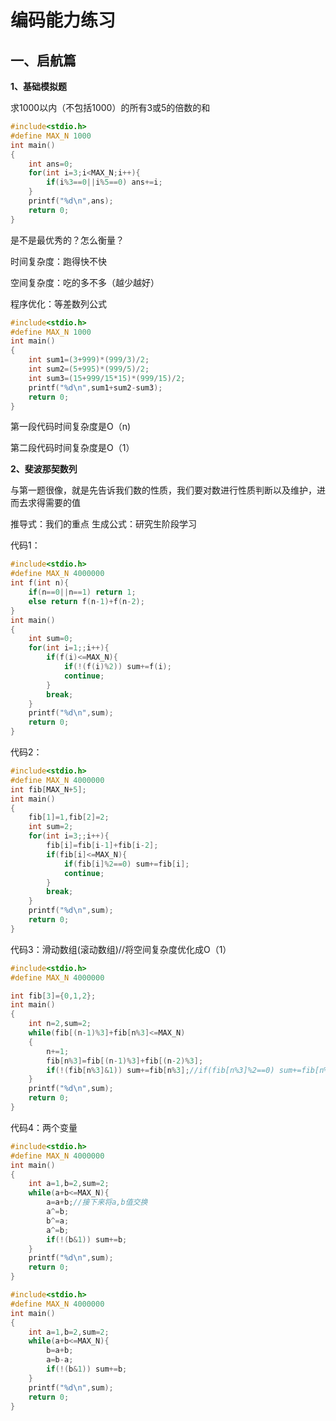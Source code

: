 # 编码能力练习

## 一、启航篇

**1、基础模拟题**

求1000以内（不包括1000）的所有3或5的倍数的和

```c
#include<stdio.h>
#define MAX_N 1000
int main()
{
    int ans=0;
    for(int i=3;i<MAX_N;i++){
        if(i%3==0||i%5==0) ans+=i;
    }
    printf("%d\n",ans);
    return 0;
}
```

是不是最优秀的？怎么衡量？

时间复杂度：跑得快不快

空间复杂度：吃的多不多（越少越好）

程序优化：等差数列公式

```c
#include<stdio.h>
#define MAX_N 1000
int main()
{
    int sum1=(3+999)*(999/3)/2;
    int sum2=(5+995)*(999/5)/2;
    int sum3=(15+999/15*15)*(999/15)/2;
    printf("%d\n",sum1+sum2-sum3);
    return 0;
}
```

第一段代码时间复杂度是O（n)

第二段代码时间复杂度是O（1）

**2、斐波那契数列**

与第一题很像，就是先告诉我们数的性质，我们要对数进行性质判断以及维护，进而去求得需要的值

推导式：我们的重点    生成公式：研究生阶段学习

代码1：

```c
#include<stdio.h>
#define MAX_N 4000000
int f(int n){
    if(n==0||n==1) return 1;
    else return f(n-1)+f(n-2);
}
int main()
{
    int sum=0;
    for(int i=1;;i++){
        if(f(i)<=MAX_N){
            if(!(f(i)%2)) sum+=f(i);
            continue;
        }
        break;
    }
    printf("%d\n",sum);
    return 0;
}
```

代码2：

```c
#include<stdio.h>
#define MAX_N 4000000
int fib[MAX_N+5];
int main()
{
    fib[1]=1,fib[2]=2;
    int sum=2;
    for(int i=3;;i++){
        fib[i]=fib[i-1]+fib[i-2];
        if(fib[i]<=MAX_N){
            if(fib[i]%2==0) sum+=fib[i];
            continue;
        }
        break;
    }
    printf("%d\n",sum);
    return 0;
}
```

代码3：滑动数组(滚动数组)//将空间复杂度优化成O（1）

```c
#include<stdio.h>
#define MAX_N 4000000

int fib[3]={0,1,2};
int main()
{
    int n=2,sum=2;
    while(fib[(n-1)%3]+fib[n%3]<=MAX_N)
    {
        n+=1;
        fib[n%3]=fib[(n-1)%3]+fib[(n-2)%3];
        if(!(fib[n%3]&1)) sum+=fib[n%3];//if(fib[n%3]%2==0) sum+=fib[n%3];位运算是所有运算中最快的一类运算，而求余运算是最慢的
    }
    printf("%d\n",sum);
    return 0;
}
```

代码4：两个变量

```c
#include<stdio.h>
#define MAX_N 4000000
int main()
{
    int a=1,b=2,sum=2;
    while(a+b<=MAX_N){
        a=a+b;//接下来将a,b值交换  
        a^=b;
        b^=a;
        a^=b;
        if(!(b&1)) sum+=b;
    }
    printf("%d\n",sum);
    return 0;
}
```

```c
#include<stdio.h>
#define MAX_N 4000000
int main()
{
    int a=1,b=2,sum=2;
    while(a+b<=MAX_N){
        b=a+b;
        a=b-a;
        if(!(b&1)) sum+=b;
    }
    printf("%d\n",sum);
    return 0;
}
```

